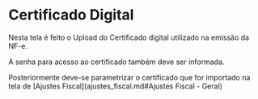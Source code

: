 # Certificado Digital

Nesta tela é feito o Upload do Certificado digital utilizado na emissão da NF-e.

A senha para acesso ao certificado também deve ser informada.

Posteriormente deve-se parametrizar o certificado que for importado na tela de [Ajustes Fiscal](ajustes_fiscal.md#Ajustes Fiscal - Geral)